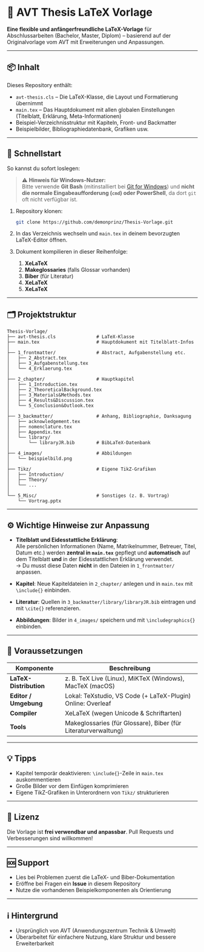 # 📝 AVT Thesis LaTeX Vorlage

**Eine flexible und anfängerfreundliche LaTeX-Vorlage** für Abschlussarbeiten (Bachelor, Master, Diplom) – basierend auf der Originalvorlage vom AVT mit Erweiterungen und Anpassungen.

---

## 📦 Inhalt

Dieses Repository enthält:

- `avt-thesis.cls` – Die LaTeX-Klasse, die Layout und Formatierung übernimmt  
- `main.tex` – Das Hauptdokument mit allen globalen Einstellungen (Titelblatt, Erklärung, Meta-Informationen)  
- Beispiel-Verzeichnisstruktur mit Kapiteln, Front- und Backmatter  
- Beispielbilder, Bibliographiedatenbank, Grafiken usw.

---

## 🚀 Schnellstart

So kannst du sofort loslegen:

> ⚠️ **Hinweis für Windows-Nutzer:**  
> Bitte verwende **Git Bash** (mitinstalliert bei [Git for Windows](https://git-scm.com/download/win)) und **nicht die normale Eingabeaufforderung (`cmd`) oder PowerShell**, da dort `git` oft nicht verfügbar ist.

1. Repository klonen:

   ```bash
   git clone https://github.com/demonprinz/Thesis-Vorlage.git
   ```

2. In das Verzeichnis wechseln und `main.tex` in deinem bevorzugten LaTeX-Editor öffnen.

3. Dokument kompilieren in dieser Reihenfolge:

   1. **XeLaTeX**  
   2. **Makeglossaries** (falls Glossar vorhanden)  
   3. **Biber** (für Literatur)  
   4. **XeLaTeX**  
   5. **XeLaTeX**

---

## 🗂 Projektstruktur

```
Thesis-Vorlage/
├── avt-thesis.cls               # LaTeX-Klasse
├── main.tex                     # Hauptdokument mit Titelblatt-Infos
│
├── 1_frontmatter/               # Abstract, Aufgabenstellung etc.
│   ├── 2_Abstract.tex
│   ├── 3_Aufgabenstellung.tex
│   └── 4_Erklaerung.tex
│
├── 2_chapter/                   # Hauptkapitel
│   ├── 1_Introduction.tex
│   ├── 2_TheoreticalBackground.tex
│   ├── 3_Materials&Methods.tex
│   ├── 4_Results&Discussion.tex
│   └── 5_Conclusion&Outlook.tex
│
├── 3_backmatter/                # Anhang, Bibliographie, Danksagung
│   ├── acknowledgement.tex
│   ├── nomenclature.tex
│   ├── Appendix.tex
│   └── library/
│       └── libraryJR.bib        # BibLaTeX-Datenbank
│
├── 4_images/                    # Abbildungen
│   └── beispielbild.png
│
├── Tikz/                        # Eigene TikZ-Grafiken
│   ├── Introduction/
│   ├── Theory/
│   └── ...
│
└── 5_Misc/                      # Sonstiges (z. B. Vortrag)
    └── Vortrag.pptx
```

---

## ⚙️ Wichtige Hinweise zur Anpassung

- **Titelblatt und Eidesstattliche Erklärung**:  
  Alle persönlichen Informationen (Name, Matrikelnummer, Betreuer, Titel, Datum etc.) werden **zentral in `main.tex`** gepflegt und **automatisch** auf dem Titelblatt **und** in der Eidesstattlichen Erklärung verwendet.  
  → Du musst diese Daten **nicht** in den Dateien in `1_frontmatter/` anpassen.

- **Kapitel**: Neue Kapiteldateien in `2_chapter/` anlegen und in `main.tex` mit `\include{}` einbinden.

- **Literatur**: Quellen in `3_backmatter/library/libraryJR.bib` eintragen und mit `\cite{}` referenzieren.

- **Abbildungen**: Bilder in `4_images/` speichern und mit `\includegraphics{}` einbinden.

---

## 🔧 Voraussetzungen

| Komponente | Beschreibung |
|------------|-------------|
| **LaTeX-Distribution** | z. B. TeX Live (Linux), MiKTeX (Windows), MacTeX (macOS) |
| **Editor / Umgebung**   | Lokal: TeXstudio, VS Code (+ LaTeX-Plugin) <br> Online: Overleaf |
| **Compiler**             | XeLaTeX (wegen Unicode & Schriftarten) |
| **Tools**                | Makeglossaries (für Glossare), Biber (für Literaturverwaltung) |

---

## 💡 Tipps

- Kapitel temporär deaktivieren: `\include{}`-Zeile in `main.tex` auskommentieren  
- Große Bilder vor dem Einfügen komprimieren  
- Eigene TikZ-Grafiken in Unterordnern von `Tikz/` strukturieren

---

## 📄 Lizenz

Die Vorlage ist **frei verwendbar und anpassbar**. Pull Requests und Verbesserungen sind willkommen!

---

## 🆘 Support

- Lies bei Problemen zuerst die LaTeX- und Biber-Dokumentation  
- Eröffne bei Fragen ein **Issue** in diesem Repository  
- Nutze die vorhandenen Beispielkomponenten als Orientierung

---

## ℹ️ Hintergrund

- Ursprünglich von AVT (Anwendungszentrum Technik & Umwelt)  
- Überarbeitet für einfachere Nutzung, klare Struktur und bessere Erweiterbarkeit
